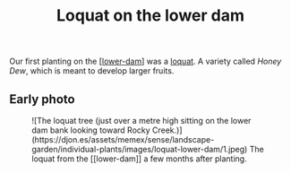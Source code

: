 ﻿---
latitude: -27.537888333333335
longitude: 152.056075
photos:
  1:
    date: 2025-03-14 17:24:23
    description: A few months after initial planting on the lower dam bank.
    filename: 151E4374-35A0-44C8-AC68-C8D205049EE8.heic
    latitude: -27.537888333333335
    longitude: 152.056075
    memexFilename: images/loquat-lower-dam/1.jpeg
    title: Loquat - Honey Dew
tags:
- plants
- wood-duck-meadows
- loquat
title: Loquat on the lower dam
type: single-plant
---
Our first planting on the [[lower-dam]] was a [loquat](https://en.wikipedia.org/wiki/Loquat). A variety called _Honey Dew_, which is meant to develop larger fruits.

## Early photo

<figure markdown>
![The loquat tree (just over a metre high sitting on the lower dam bank looking toward Rocky Creek.)](https://djon.es/assets/memex/sense/landscape-garden/individual-plants/images/loquat-lower-dam/1.jpeg)
<caption>The loquat from the [[lower-dam]] a few months after planting.</caption>
</figure>

[//begin]: # "Autogenerated link references for markdown compatibility"
[lower-dam]: ../lower-dam "The lower dam"
[//end]: # "Autogenerated link references"